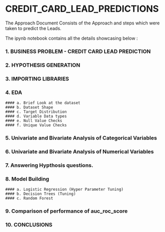 # CREDIT_CARD_LEAD_PREDICTIONS

The Approach Document Consists of the Approach and steps which were taken to predict the Leads.

The ipynb notebook contains all the details showcasing below :

### 1. BUSINESS PROBLEM - CREDIT CARD LEAD PREDICTION

### 2. HYPOTHESIS GENERATION

### 3. IMPORTING LIBRARIES

### 4. EDA

    #### a. Brief Look at the dataset
    #### b. Dataset Shape
    #### c. Target Distribution
    #### d. Variable Data types
    #### e. Null Value Checks
    #### f. Unique Value Checks

### 5. Univariate and Bivariate Analysis of Categorical Variables

### 6. Univariate and Bivariate Analysis of Numerical Variables

### 7. Answering Hypthosis questions.

### 8. Model Building

    #### a. Logistic Regression (Hyper Parameter Tuning)
    #### b. Decision Trees (Tuning)
    #### c. Random Forest
### 9. Comparison of performance of auc_roc_score

### 10. CONCLUSIONS

